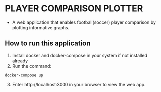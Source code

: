 # PLAYER COMPARISON PLOTTER

- A web application that enables football(soccer) player comparison by plotting informative graphs.

## How to run this application
1. Install docker and docker-compose in your system if not installed already
2. Run the command:
```
docker-compose up
```
3. Enter http://localhost:3000 in your browser to view the web app.